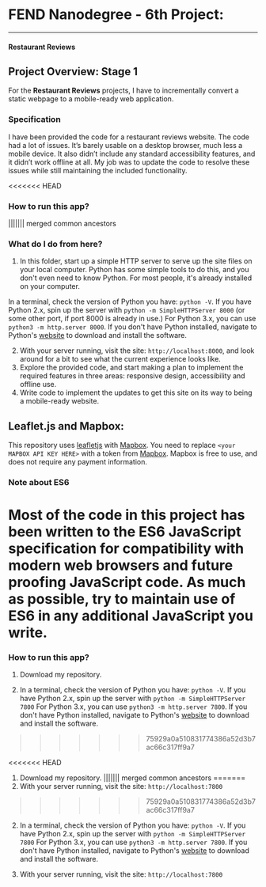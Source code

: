 # FEND Nanodegree - 6th Project:
---
#### Restaurant Reviews

## Project Overview: Stage 1

For the **Restaurant Reviews** projects, I have to incrementally convert a static webpage to a mobile-ready web application.

### Specification

I have been provided the code for a restaurant reviews website. The code had a lot of issues. It’s barely usable on a desktop browser, much less a mobile device. It also didn’t include any standard accessibility features, and it didn’t work offline at all. My job was to update the code to resolve these issues while still maintaining the included functionality. 

<<<<<<< HEAD
### How to run this app?
||||||| merged common ancestors
### What do I do from here?

1. In this folder, start up a simple HTTP server to serve up the site files on your local computer. Python has some simple tools to do this, and you don't even need to know Python. For most people, it's already installed on your computer. 

In a terminal, check the version of Python you have: `python -V`. If you have Python 2.x, spin up the server with `python -m SimpleHTTPServer 8000` (or some other port, if port 8000 is already in use.) For Python 3.x, you can use `python3 -m http.server 8000`. If you don't have Python installed, navigate to Python's [website](https://www.python.org/) to download and install the software.

2. With your server running, visit the site: `http://localhost:8000`, and look around for a bit to see what the current experience looks like.
3. Explore the provided code, and start making a plan to implement the required features in three areas: responsive design, accessibility and offline use.
4. Write code to implement the updates to get this site on its way to being a mobile-ready website.

## Leaflet.js and Mapbox:

This repository uses [leafletjs](https://leafletjs.com/) with [Mapbox](https://www.mapbox.com/). You need to replace `<your MAPBOX API KEY HERE>` with a token from [Mapbox](https://www.mapbox.com/). Mapbox is free to use, and does not require any payment information. 

### Note about ES6

Most of the code in this project has been written to the ES6 JavaScript specification for compatibility with modern web browsers and future proofing JavaScript code. As much as possible, try to maintain use of ES6 in any additional JavaScript you write. 
=======
### How to run this app?

1. Download my repository. 

2. In a terminal, check the version of Python you have: `python -V`. If you have Python 2.x, spin up the server with `python -m SimpleHTTPServer 7800` 
For Python 3.x, you can use `python3 -m http.server 7800`. If you don't have Python installed, navigate to Python's [website](https://www.python.org/) to download and install the software.
>>>>>>> 75929a0a510831774386a52d3b7ac66c317ff9a7

<<<<<<< HEAD
1. Download my repository. 
||||||| merged common ancestors
=======
3. With your server running, visit the site: `http://localhost:7800`
>>>>>>> 75929a0a510831774386a52d3b7ac66c317ff9a7

2. In a terminal, check the version of Python you have: `python -V`. If you have Python 2.x, spin up the server with `python -m SimpleHTTPServer 7800` 
For Python 3.x, you can use `python3 -m http.server 7800`. If you don't have Python installed, navigate to Python's [website](https://www.python.org/) to download and install the software.

3. With your server running, visit the site: `http://localhost:7800`